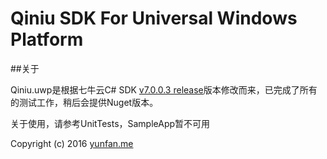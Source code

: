 # Qiniu SDK For Universal Windows Platform

##关于

Qiniu.uwp是根据七牛云C# SDK [v7.0.0.3 release](https://github.com/qiniu/csharp-sdk/releases/tag/7.0.0.3)版本修改而来，已完成了所有的测试工作，稍后会提供Nuget版本。

关于使用，请参考UnitTests，SampleApp暂不可用


Copyright (c) 2016 [yunfan.me](https://yunfan.me/)
